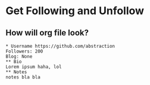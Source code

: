 # Get Following and Unfollow

## How will org file look?

```
* Username https://github.com/abstraction
Followers: 200
Blog: None
** Bio
Lorem ipsum haha, lol
** Notes
notes bla bla
```
